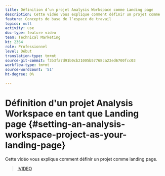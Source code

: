 ```yaml
---
title: Définition d’un projet Analysis Workspace comme Landing page
description: Cette vidéo vous explique comment définir un projet comme landing page.
feature: Concepts de base de l’espace de travail
topics: null
activity: use
doc-type: feature video
team: Technical Marketing
kt: 2364
role: Professionnel
level: Début
translation-type: tm+mt
source-git-commit: f3b3fa7d91b0cb21005b57768ca23ed6700fcc03
workflow-type: tm+mt
source-wordcount: '51'
ht-degree: 0%

---
```



# Définition d&#39;un projet Analysis Workspace en tant que Landing page {#setting-an-analysis-workspace-project-as-your-landing-page}

Cette vidéo vous explique comment définir un projet comme landing page.

>[!VIDEO](https://video.tv.adobe.com/v/25460/?quality=12)
